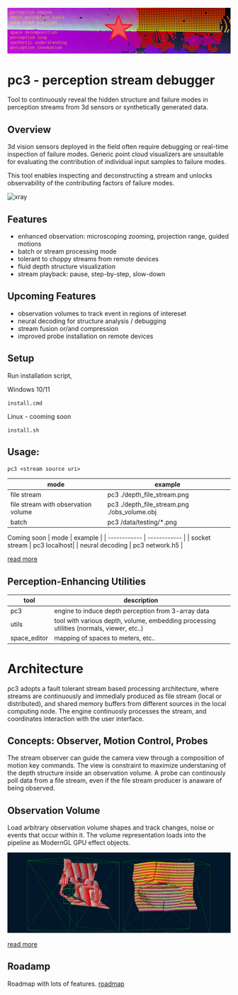 ![perc3ption](/docs/perc_vision.png)

# pc3 - perception stream debugger 
Tool to continuously reveal the hidden structure and failure modes in perception streams from 3d sensors or synthetically generated data. 

## Overview
3d vision sensors deployed in the field often require debugging or real-time inspection of failure modes. Generic point cloud visualizers are unsuitable for evaluating the contribution of individual input samples to failure modes.

This tool enables inspecting and deconstructing a stream and unlocks observability of the contributing factors of failure modes.  

![xray](https://user-images.githubusercontent.com/10095423/103164670-27641f80-47c3-11eb-93bc-e81bda8b871d.png)

## Features
* enhanced observation: microscoping zooming, projection range, guided motions
* batch or stream processing mode
* tolerant to choppy streams from remote devices
* fluid depth structure visualization
* stream playback: pause, step-by-step, slow-down

## Upcoming Features
* observation volumes to track event in regions of intereset  
* neural decoding for structure analysis / debugging
* stream fusion or/and compression 
* improved probe installation on remote devices

## Setup
Run installation script,

Windows 10/11
```
install.cmd
```

Linux - cooming soon
```
install.sh
```


## Usage:
```
pc3 <stream source uri>
```

|  mode    | example | 
| ------------ | ------------ |
| file stream     | pc3 ./depth_file_stream.png |
| file stream with observation volume | pc3 ./depth_file_stream.png ./obs_volume.obj |
| batch      | pc3 /data/testing/*.png |

Coming soon 
|  mode    | example | 
| ------------ | ------------ |
| socket stream   | pc3 localhost|
| neural decoding | pc3 network.h5 |

[read more](./docs/readme_pc3_gpu.md)

## Perception-Enhancing Utilities
| tool      | description  | 
| ------------ | ------------ |
| pc3              | engine to induce depth perception from 3-array data |
| utils        | tool with various depth, volume, embedding processing utilities (normals, viewer, etc..) |
| space_editor | mapping of spaces to meters, etc.. |


# Architecture
pc3 adopts a fault tolerant stream based processing architecture, where streams are continuously and immedialy produced as file stream (local or distributed), and shared memory buffers from different sources in the local computing node. The engine continuosly processes the stream, and coordinates interaction with the user interface. 

## Concepts: Observer, Motion Control, Probes  
The stream observer can guide the camera view through a composition of motion key commands. The view is constraint to maximize understaning of the depth structure inside an observation volume. A probe can continously poll data from a file stream, even if the file stream producer is anaware of being observed. 

## Observation Volume
Load arbitrary observation volume shapes and track changes, noise or events that occur within it.  The volume representation loads into the pipeline as ModernGL GPU effect objects.

![perc3ption](/docs/pc3_stream.png)



[read more](./docs/architecture.md)


## Roadamp
Roadmap with lots of features.
[roadmap](/docs/roadmap.md)





